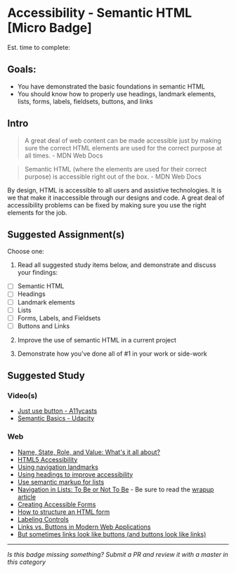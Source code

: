 Accessibility - Semantic HTML [Micro Badge]
===================================================

Est. time to complete:

Goals:
------

- You have demonstrated the basic foundations in semantic HTML
- You should know how to properly use headings, landmark elements, lists, forms, labels, fieldsets, buttons, and links


Intro
-----

> A great deal of web content can be made accessible just by making sure the correct HTML elements are used for the correct purpose at all times. - MDN Web Docs

> Semantic HTML (where the elements are used for their correct purpose) is accessible right out of the box. - MDN Web Docs

By design, HTML is accessible to all users and assistive technologies. It is we that make it inaccessible through our designs and code. A great deal of accessibility problems can be fixed by making sure you use the right elements for the job.


Suggested Assignment(s)
---------------------

Choose one:

1) Read all suggested study items below, and demonstrate and discuss your findings:
- [ ] Semantic HTML
- [ ] Headings
- [ ] Landmark elements
- [ ] Lists
- [ ] Forms, Labels, and Fieldsets
- [ ] Buttons and Links

2) Improve the use of semantic HTML in a current project

3) Demonstrate how you've done all of #1 in your work or side-work


Suggested Study
---------------

### Video(s)
- [Just use button - A11ycasts](https://www.youtube.com/watch?v=CZGqnp06DnI)
- [Semantic Basics - Udacity](https://classroom.udacity.com/courses/ud891/lessons/7962141425/concepts/79631116490923)

### Web
- [Name, State, Role, and Value: What's it all about?](http://www.karlgroves.com/2013/03/02/name-state-role-and-value-whats-it-all-about/)
- [HTML5 Accessibility](http://www.clarissapeterson.com/2012/11/html5-accessibility/)
- [Using navigation landmarks](https://accessibility.blog.gov.uk/2016/05/27/using-navigation-landmarks/)
- [Using headings to improve accessibility](https://www.drupal.org/docs/7/creating-accessible-themes/using-headings-to-improve-accessibility)
- [Use semantic markup for lists](https://fae.disability.illinois.edu/rulesets/LIST_1/)
- [Navigation in Lists: To Be or Not To Be](https://css-tricks.com/navigation-in-lists-to-be-or-not-to-be/) - Be sure to read the [wrapup article](https://css-tricks.com/wrapup-of-navigation-in-lists/)
- [Creating Accessible Forms](https://webaim.org/techniques/forms/controls)
- [How to structure an HTML form](https://developer.mozilla.org/en-US/docs/Learn/HTML/Forms/How_to_structure_an_HTML_form)
- [Labeling Controls](https://www.w3.org/WAI/tutorials/forms/labels/)
- [Links vs. Buttons in Modern Web Applications](https://marcysutton.com/links-vs-buttons-in-modern-web-applications/)
- [But sometimes links look like buttons (and buttons look like links)](https://medium.com/simple-human/but-sometimes-links-look-like-buttons-and-buttons-look-like-links-9b371c57b3d2)

-----

  *Is this badge missing something? Submit a PR and review it with a master in this category*

